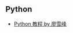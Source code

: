 Python
----- 

- [Python 教程 by 廖雪峰](http://www.liaoxuefeng.com/wiki/001374738125095c955c1e6d8bb493182103fac9270762a000)